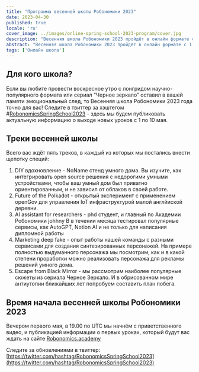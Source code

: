 ```yaml
---
title: "Программа весенней школы Робономики 2023"
date: 2023-04-30
published: true
locale: 'ru'
cover_image: ../images/online-spring-school-2023-program/cover.jpg
description: "Весенняя школа Робономики 2023 пройдёт в онлайн формате с 1 по 10 мая. Всего вас ждёт пять обучающих треков, каждый из которых будет посвящен применению наиболее современных интернет-технологий для личного, профессионального и домашнего использования."
abstract: "Весенняя школа Робономики 2023 пройдёт в онлайн формате с 1 по 10 мая. Всего вас ждёт пять обучающих треков, каждый из которых будет посвящен применению наиболее современных интернет-технологий для личного, профессионального и домашнего использования."
tags: ['Онлайн школа']
---
```


## Для кого школа?

Если вы любите провести воскресное утро с лонгридом научно-популярного формата или сериал “Черное зеркало” оставил в вашей памяти эмоциональный след, то Весенняя школа Робономики 2023 года точно для вас! Следите в твиттер за хэштегом #[RobonomicsSpringSchool2023](https://twitter.com/search?q=%2523RobonomicsSpringSchool2023) - здесь мы будем публиковать актуальную информацию о выходе новых уроков с 1 по 10 мая.

## Треки весенней школы

Всего вас ждёт пять треков, в каждый из которых мы постались внести щепотку специй:

1. DIY вдохновление - NoName стенд умного дома. Вы изучите, как интегрировать open source решения с недорогими умными устройствами, чтобы ваш умный дом был приватно ориентированным, и не зависил от облаков в своей работе.
2. Future of the Polkadot - открытый эксперимент с применением openGov для управления IoT инфраструктурой малой англйиской деревни.
3. AI assistant for researchers - phd студент, и главный по Академии Робономики johhny B в течении месяца тестировал популярные сервисы, как AutoGPT, Notion AI и не только для написания дипломной работы 
4.  Marketing deep fake - опыт работы нашей команды с разными сервисами для создания синтезированных персонажей. На примере полностью выдуманного персонажа мы посмотрим, как и в какой степени проработки можно реализовать персонажа для рекламы решений умного дома.
5. Escape from Black Mirror - мы рассмотрим наиболее популярные сюжеты из сериала Черное Зеркало. И в обрисованном мире антиутопии ближайших лет попробуем составить план побега.

## Время начала весенней школы Робономики 2023

Вечером первого мая, в 19.00 по UTC мы начнём с приветственного видео, и публикацией информации о первых уроках, который будут вас ждать на сайте [Robonomics.academy](http://Robonomics.academy)   

Следите за обновлениями в твиттер: [https://twitter.com/hashtag/RobonomicsSpringSchool2023](https://twitter.com/hashtag/RobonomicsSpringSchool2023)
